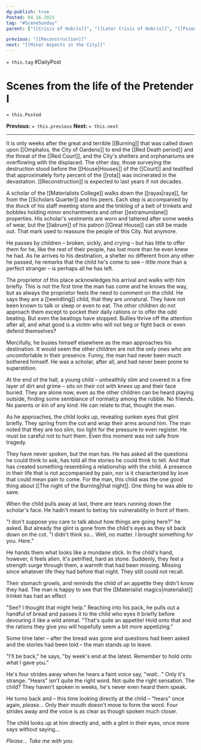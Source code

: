 ```yaml
---
dg-publish: true
Posted: 04.16.2023
tag: "#SceneSunday"
parent: ["[[Crisis of Hubris]]", "[[Later Crisis of Hubris]]", "[[Psionic Age]]", "[[History of psionics]]", "[[Disciples of the Pretender]]"]

previous: "[[Reconstruction]]"
next: "[[Minor Aspects in the City]]"
---
```

`= this.tag` #DailyPost 
# Scenes from the life of the Pretender I
`= this.Posted`

**Previous:** `= this.previous`
**Next:** `= this.next`

---

It is only weeks after the great and terrible [[Burning]] that was called down upon [[Omphalos, the City of Gardens]] to end the [[Red Death period]] and the threat of the [[Red Court]], and the City's shelters and orphanariums are overflowing with the displaced. The other day, those surveying the destruction stood before the [[House|Houses]] of the [[Court]] and testified that approximately forty percent of the [[rota]] was incinerated in the devastation. [[Reconstruction]] is expected to last years if not decades.

A scholar of the [[Materialists College]] walks down the [[rayas|raya]], far from the [[Scholars Quarter]] and his peers. Each step is accompanied by the *thock* of his staff meeting stone and the tinkling of a belt of trinkets and bobbles holding minor enchantments and other [[extramundane]] properties. His scholar's vestments are worn and tattered after some weeks of wear, but the [[labrum]] of his patron [[Great House]] can still be made out. That mark used to reassure the people of this City. Not anymore.

He passes by children – broken, sickly, and crying – but has little to offer them for he, like the rest of their people, has lost more than he even knew he had. As he arrives to his destination, a shelter no different from any other he passed, he remarks that the child he's come to see – little more than a perfect stranger – is perhaps all he has left.

The proprietor of this place acknowledges his arrival and walks with him briefly. This is not the first time the man has come and he knows the way, but as always the proprietor feels the need to comment on the child. He says they are a [[weirdling]] child, that they are unnatural. They have not been known to talk or sleep or even to eat. The other children do not approach them except to pocket their daily rations or to offer the odd beating. But even the beatings have stopped. Bullies thrive off the attention after all, and what good is a victim who will not beg or fight back or even defend themselves?

Mercifully, he busies himself elsewhere as the man approaches his destination. It would seem the other children are not the only ones who are uncomfortable in their presence. Funny, the man had never been much bothered himself. He was a scholar, after all, and had never been prone to superstition.

At the end of the hall, a young child – unhealthily slim and covered in a fine layer of dirt and grime – sits on their cot with knees up and their face buried. They are alone now, even as the other children can be heard playing outside, finding some semblance of normalcy among the rubble. No friends. No parents or kin of any kind. He can relate to that, thought the man.

As he approaches, the child looks up, revealing sunken eyes that glint briefly. They spring from the cot and wrap their arms around him. The man noted that they are too slim, too light for the pressure to even register. He must be careful not to hurt them. Even this moment was not safe from tragedy.

They have never spoken, but the man has. He has asked all the questions he could think to ask, has told all the stories he could think to tell. And that has created something resembling a relationship with the child. A presence in their life that is not accompanied by pain, nor is it characterized by love that could mean pain to come. For the man, this child was the one good thing about [[The night of the Burning|that night]]. One thing he was able to save.

When the child pulls away at last, there are tears running down the scholar's face. He hadn't meant to betray his vulnerability in front of them.

"I don't suppose you care to talk about how things are going here?" he asked. But already the glint is gone from the child's eyes as they sit back down on the cot. "I didn't think so... Well, no matter. I brought something for you. Here."

He hands them what looks like a mundane stick. In the child's hand, however, it feels alien. It's petrified, hard as stone. Suddenly, they feel a strength surge through them, a warmth that had been missing. Missing since whatever life they had before that night. They still could not recall.

Their stomach growls, and reminds the child of an appetite they didn't know they had. The man is happy to see that the [[Materialist magics|materialist]] trinket has had an effect

"See? I thought that might help." Reaching into his pack, he pulls out a handful of bread and passes it to the child who eyes it briefly before devouring it like a wild animal. "That's quite an appetite! Hold onto that and the rations they give you will hopefully seem a bit more appetizing."

Some time later – after the bread was gone and questions had been asked and the stories had been told – the man stands up to leave.

"I'll be back," he says, "by week's end at the latest. Remember to hold onto what I gave you."

He's four strides away when he hears a faint voice say, "*wait...*" Only it's strange. "Hears" isn't quite the right word. Not quite the right sensation. The child? They haven't spoken in weeks, he's never even heard them speak.

He turns back and – this time looking directly at the child – "hears" once again, *please...* Only their mouth doesn't move to form the word. Four strides away and the voice is as clear as though spoken much closer.

The child looks up at him directly and, with a glint in their eyes, once more says without saying...

*Please... Take me with you*.